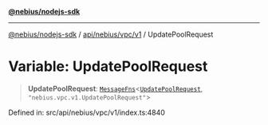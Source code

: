 [**@nebius/nodejs-sdk**](../../../../../README.md)

***

[@nebius/nodejs-sdk](../../../../../README.md) / [api/nebius/vpc/v1](../README.md) / UpdatePoolRequest

# Variable: UpdatePoolRequest

> **UpdatePoolRequest**: [`MessageFns`](../../../../../runtime/protos/core/interfaces/MessageFns.md)\<[`UpdatePoolRequest`](../interfaces/UpdatePoolRequest.md), `"nebius.vpc.v1.UpdatePoolRequest"`\>

Defined in: src/api/nebius/vpc/v1/index.ts:4840
